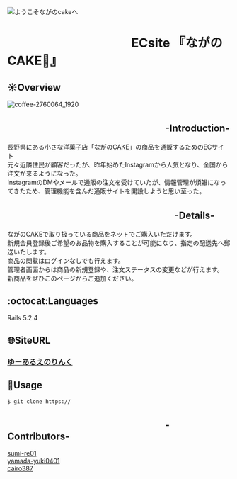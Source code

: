 ![ようこそながのcakeへ](https://user-images.githubusercontent.com/77834661/112648689-193ea180-8e8d-11eb-8179-3193dd70a2c4.jpg)
# 　　　　　　　　　　ECsite 『ながのCAKE:cake:』

##  :sunny:Overview
![coffee-2760064_1920](https://user-images.githubusercontent.com/77834661/112647651-17c0a980-8e8c-11eb-93e4-20d9ea852f3c.jpg)
## 　　　　　　　　　　　　　　　　　-Introduction- 
長野県にある小さな洋菓子店「ながのCAKE」の商品を通販するためのECサイト<br>
元々近隣住民が顧客だったが、昨年始めたInstagramから人気となり、全国から注文が来るようになった。<br>
InstagramのDMやメールで通販の注文を受けていたが、情報管理が煩雑になってきたため、管理機能を含んだ通販サイトを開設しようと思い至った。
## 　　　　　　　　　　　　　　　　　　-Details-
ながのCAKEで取り扱っている商品をネットでご購入いただけます。<br>
新規会員登録後ご希望のお品物を購入することが可能になり、指定の配送先へ郵送いたします。<br>
商品の閲覧はログインなしでも行えます。<br>
管理者画面からは商品の新規登録や、注文ステータスの変更などが行えます。<br>
新商品をぜひこのページからご追加ください。

## :octocat:Languages
Rails 5.2.4
## :globe_with_meridians:SiteURL
### [ゆーあるえのりんく](url)
## :thought_balloon:Usage
`$ git clone https://`  
## 　　　　　　　　　　　　　　　　　-Contributors- 
[sumi-re01](https://github.com/sumi-re01)<br>
[yamada-yuki0401](https://github.com/yamada-yuki0401)<br>
[cairo387](https://github.com/cairo387)<br>
